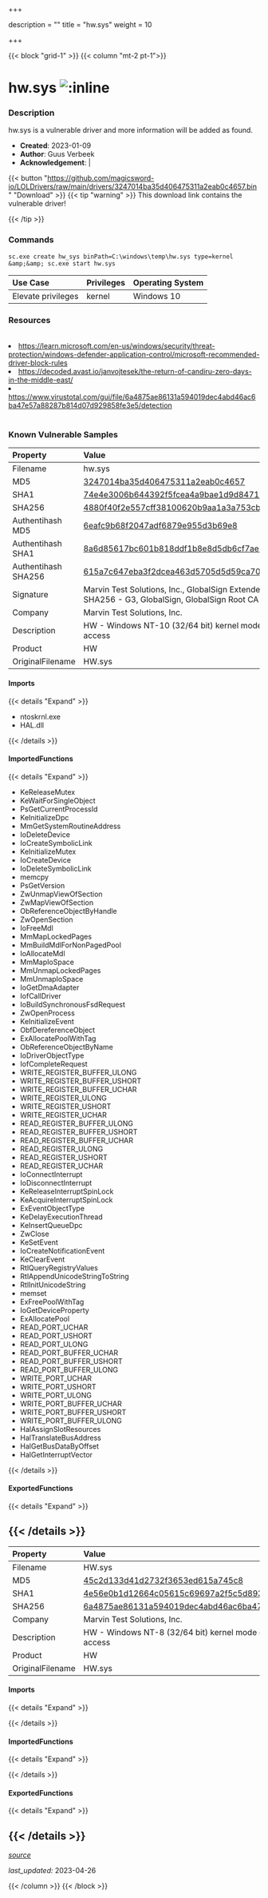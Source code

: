 +++

description = ""
title = "hw.sys"
weight = 10

+++


{{< block "grid-1" >}}
{{< column "mt-2 pt-1">}}


# hw.sys ![:inline](/images/twitter_verified.png) 


### Description

hw.sys is a vulnerable driver and more information will be added as found.

- **Created**: 2023-01-09
- **Author**: Guus Verbeek
- **Acknowledgement**:  | [](https://twitter.com/)

{{< button "https://github.com/magicsword-io/LOLDrivers/raw/main/drivers/3247014ba35d406475311a2eab0c4657.bin" "Download" >}}
{{< tip "warning" >}}
This download link contains the vulnerable driver!

{{< /tip >}}

### Commands

```
sc.exe create hw_sys binPath=C:\windows\temp\hw.sys type=kernel &amp;&amp; sc.exe start hw.sys
```

| Use Case | Privileges | Operating System | 
|:---- | ---- | ---- |
| Elevate privileges | kernel | Windows 10 |

### Resources
<br>
<li><a href="https://learn.microsoft.com/en-us/windows/security/threat-protection/windows-defender-application-control/microsoft-recommended-driver-block-rules">https://learn.microsoft.com/en-us/windows/security/threat-protection/windows-defender-application-control/microsoft-recommended-driver-block-rules</a></li>
<li><a href="https://decoded.avast.io/janvojtesek/the-return-of-candiru-zero-days-in-the-middle-east/">https://decoded.avast.io/janvojtesek/the-return-of-candiru-zero-days-in-the-middle-east/</a></li>
<li><a href="https://www.virustotal.com/gui/file/6a4875ae86131a594019dec4abd46ac6ba47e57a88287b814d07d929858fe3e5/detection">https://www.virustotal.com/gui/file/6a4875ae86131a594019dec4abd46ac6ba47e57a88287b814d07d929858fe3e5/detection</a></li>
<br>

### Known Vulnerable Samples

| Property           | Value |
|:-------------------|:------|
| Filename           | hw.sys |
| MD5                | [3247014ba35d406475311a2eab0c4657](https://www.virustotal.com/gui/file/3247014ba35d406475311a2eab0c4657) |
| SHA1               | [74e4e3006b644392f5fcea4a9bae1d9d84714b57](https://www.virustotal.com/gui/file/74e4e3006b644392f5fcea4a9bae1d9d84714b57) |
| SHA256             | [4880f40f2e557cff38100620b9aa1a3a753cb693af16cd3d95841583edcb57a8](https://www.virustotal.com/gui/file/4880f40f2e557cff38100620b9aa1a3a753cb693af16cd3d95841583edcb57a8) |
| Authentihash MD5   | [6eafc9b68f2047adf6879e955d3b69e8](https://www.virustotal.com/gui/search/authentihash%253A6eafc9b68f2047adf6879e955d3b69e8) |
| Authentihash SHA1  | [8a6d85617bc601b818ddf1b8e8d5db6cf7ae31c1](https://www.virustotal.com/gui/search/authentihash%253A8a6d85617bc601b818ddf1b8e8d5db6cf7ae31c1) |
| Authentihash SHA256| [615a7c647eba3f2dcea463d5705d5d59ca70b4250f895ad20ce6876076a8fa28](https://www.virustotal.com/gui/search/authentihash%253A615a7c647eba3f2dcea463d5705d5d59ca70b4250f895ad20ce6876076a8fa28) |
| Signature         | Marvin Test Solutions, Inc., GlobalSign Extended Validation CodeSigning CA - SHA256 - G3, GlobalSign, GlobalSign Root CA - R1   |
| Company           | Marvin Test Solutions, Inc. |
| Description       | HW - Windows NT-10 (32/64 bit) kernel mode driver for PC ports/memory/PCI access |
| Product           | HW |
| OriginalFilename  | HW.sys |


#### Imports
{{< details "Expand" >}}
* ntoskrnl.exe
* HAL.dll

{{< /details >}}
#### ImportedFunctions
{{< details "Expand" >}}
* KeReleaseMutex
* KeWaitForSingleObject
* PsGetCurrentProcessId
* KeInitializeDpc
* MmGetSystemRoutineAddress
* IoDeleteDevice
* IoCreateSymbolicLink
* KeInitializeMutex
* IoCreateDevice
* IoDeleteSymbolicLink
* memcpy
* PsGetVersion
* ZwUnmapViewOfSection
* ZwMapViewOfSection
* ObReferenceObjectByHandle
* ZwOpenSection
* IoFreeMdl
* MmMapLockedPages
* MmBuildMdlForNonPagedPool
* IoAllocateMdl
* MmMapIoSpace
* MmUnmapLockedPages
* MmUnmapIoSpace
* IoGetDmaAdapter
* IofCallDriver
* IoBuildSynchronousFsdRequest
* ZwOpenProcess
* KeInitializeEvent
* ObfDereferenceObject
* ExAllocatePoolWithTag
* ObReferenceObjectByName
* IoDriverObjectType
* IofCompleteRequest
* WRITE_REGISTER_BUFFER_ULONG
* WRITE_REGISTER_BUFFER_USHORT
* WRITE_REGISTER_BUFFER_UCHAR
* WRITE_REGISTER_ULONG
* WRITE_REGISTER_USHORT
* WRITE_REGISTER_UCHAR
* READ_REGISTER_BUFFER_ULONG
* READ_REGISTER_BUFFER_USHORT
* READ_REGISTER_BUFFER_UCHAR
* READ_REGISTER_ULONG
* READ_REGISTER_USHORT
* READ_REGISTER_UCHAR
* IoConnectInterrupt
* IoDisconnectInterrupt
* KeReleaseInterruptSpinLock
* KeAcquireInterruptSpinLock
* ExEventObjectType
* KeDelayExecutionThread
* KeInsertQueueDpc
* ZwClose
* KeSetEvent
* IoCreateNotificationEvent
* KeClearEvent
* RtlQueryRegistryValues
* RtlAppendUnicodeStringToString
* RtlInitUnicodeString
* memset
* ExFreePoolWithTag
* IoGetDeviceProperty
* ExAllocatePool
* READ_PORT_UCHAR
* READ_PORT_USHORT
* READ_PORT_ULONG
* READ_PORT_BUFFER_UCHAR
* READ_PORT_BUFFER_USHORT
* READ_PORT_BUFFER_ULONG
* WRITE_PORT_UCHAR
* WRITE_PORT_USHORT
* WRITE_PORT_ULONG
* WRITE_PORT_BUFFER_UCHAR
* WRITE_PORT_BUFFER_USHORT
* WRITE_PORT_BUFFER_ULONG
* HalAssignSlotResources
* HalTranslateBusAddress
* HalGetBusDataByOffset
* HalGetInterruptVector

{{< /details >}}
#### ExportedFunctions
{{< details "Expand" >}}

{{< /details >}}
-----
| Property           | Value |
|:-------------------|:------|
| Filename           | HW.sys |
| MD5                | [45c2d133d41d2732f3653ed615a745c8](https://www.virustotal.com/gui/file/45c2d133d41d2732f3653ed615a745c8) |
| SHA1               | [4e56e0b1d12664c05615c69697a2f5c5d893058a](https://www.virustotal.com/gui/file/4e56e0b1d12664c05615c69697a2f5c5d893058a) |
| SHA256             | [6a4875ae86131a594019dec4abd46ac6ba47e57a88287b814d07d929858fe3e5](https://www.virustotal.com/gui/file/6a4875ae86131a594019dec4abd46ac6ba47e57a88287b814d07d929858fe3e5) |
| Company           | Marvin Test Solutions, Inc. |
| Description       | HW - Windows NT-8 (32/64 bit) kernel mode driver for PC ports/memory/PCI access |
| Product           | HW |
| OriginalFilename  | HW.sys |


#### Imports
{{< details "Expand" >}}

{{< /details >}}
#### ImportedFunctions
{{< details "Expand" >}}

{{< /details >}}
#### ExportedFunctions
{{< details "Expand" >}}

{{< /details >}}
-----



[*source*](https://github.com/magicsword-io/LOLDrivers/tree/main/yaml/hw.yaml)

*last_updated:* 2023-04-26








{{< /column >}}
{{< /block >}}
